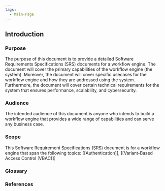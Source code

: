 ```yaml
---
tags:
  - Main-Page
---
```

## Introduction

### Purpose
The purpose of this document is to provide a detailed Software Requirements Specifications (SRS) documents for a workflow engine. The document will cover the primary capabilities of the workflow engine (the system). Moreover, the document will cover specific usecases for the workflow engine and how they are addressed using the system. Furthermore, the document will cover certain technical requirements for the system that ensures performance, scalability, and cybersecurity.

### Audience
The intended audience of this document is anyone who intends to build a workflow engine that provides a wide range of capabilities and can serve any business case.

### Scope
This Software Requirement Specifications (SRS) document is for a workflow engine that span the following topics: [[Authentication]], [[Variant-Based Access Control (VBAC)]]

### Glossary
### References
